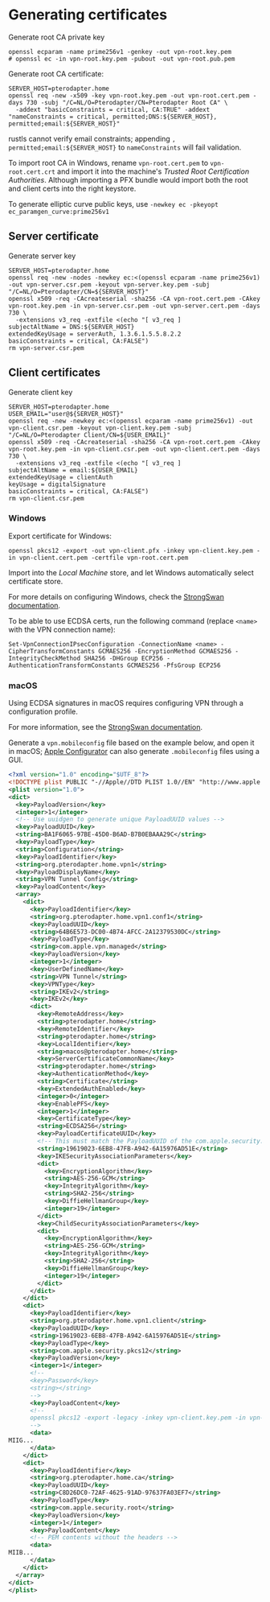 # Generating certificates

Generate root CA private key

```shell
openssl ecparam -name prime256v1 -genkey -out vpn-root.key.pem
# openssl ec -in vpn-root.key.pem -pubout -out vpn-root.pub.pem
```

Generate root CA certificate:

```shell
SERVER_HOST=pterodapter.home
openssl req -new -x509 -key vpn-root.key.pem -out vpn-root.cert.pem -days 730 -subj "/C=NL/O=Pterodapter/CN=Pterodapter Root CA" \
  -addext "basicConstraints = critical, CA:TRUE" -addext "nameConstraints = critical, permitted;DNS:${SERVER_HOST}, permitted;email:${SERVER_HOST}"
```

rustls cannot verify email constraints; appending `, permitted;email:${SERVER_HOST}` to `nameConstraints` will fail validation.

To import root CA in Windows, rename `vpn-root.cert.pem` to `vpn-root.cert.crt` and import it into the machine's _Trusted Root Certification Authorities_.
Although importing a PFX bundle would import both the root and client certs into the right keystore.

To generate elliptic curve public keys, use `-newkey ec -pkeyopt ec_paramgen_curve:prime256v1`

## Server certificate

Generate server key

```shell
SERVER_HOST=pterodapter.home
openssl req -new -nodes -newkey ec:<(openssl ecparam -name prime256v1) -out vpn-server.csr.pem -keyout vpn-server.key.pem -subj "/C=NL/O=Pterodapter/CN=${SERVER_HOST}"
openssl x509 -req -CAcreateserial -sha256 -CA vpn-root.cert.pem -CAkey vpn-root.key.pem -in vpn-server.csr.pem -out vpn-server.cert.pem -days 730 \
  -extensions v3_req -extfile <(echo "[ v3_req ]
subjectAltName = DNS:${SERVER_HOST}
extendedKeyUsage = serverAuth, 1.3.6.1.5.5.8.2.2
basicConstraints = critical, CA:FALSE")
rm vpn-server.csr.pem
```

## Client certificates

Generate client key

```shell
SERVER_HOST=pterodapter.home
USER_EMAIL="user@${SERVER_HOST}"
openssl req -new -newkey ec:<(openssl ecparam -name prime256v1) -out vpn-client.csr.pem -keyout vpn-client.key.pem -subj "/C=NL/O=Pterodapter Client/CN=${USER_EMAIL}"
openssl x509 -req -CAcreateserial -sha256 -CA vpn-root.cert.pem -CAkey vpn-root.key.pem -in vpn-client.csr.pem -out vpn-client.cert.pem -days 730 \
  -extensions v3_req -extfile <(echo "[ v3_req ]
subjectAltName = email:${USER_EMAIL}
extendedKeyUsage = clientAuth
keyUsage = digitalSignature
basicConstraints = critical, CA:FALSE")
rm vpn-client.csr.pem
```

### Windows

Export certificate for Windows:

```shell
openssl pkcs12 -export -out vpn-client.pfx -inkey vpn-client.key.pem -in vpn-client.cert.pem -certfile vpn-root.cert.pem
```

Import into the _Local Machine_ store, and let Windows automatically select certificate store.

For more details on configuring Windows, check the [StrongSwan documentation](https://docs.strongswan.org/docs/5.9/interop/windowsMachineConf.html).

To be able to use ECDSA certs, run the following command (replace `<name>` with the VPN connection name):

```
Set-VpnConnectionIPsecConfiguration -ConnectionName <name> -CipherTransformConstants GCMAES256 -EncryptionMethod GCMAES256 -IntegrityCheckMethod SHA256 -DHGroup ECP256 -AuthenticationTransformConstants GCMAES256 -PfsGroup ECP256
```

### macOS

Using ECDSA signatures in macOS requires configuring VPN through a configuration profile.

For more information, see the [StrongSwan documentation](https://docs.strongswan.org/docs/5.9/interop/appleIkev2Profile.html).

Generate a `vpn.mobileconfig` file based on the example below, and open it in macOS; [Apple Configurator](https://apps.apple.com/app/id1037126344) can also generate `.mobileconfig` files using a GUI.

```xml
<?xml version="1.0" encoding="$UTF_8"?>
<!DOCTYPE plist PUBLIC "-//Apple//DTD PLIST 1.0//EN" "http://www.apple.com/DTDs/PropertyList-1.0.dtd">
<plist version="1.0">
<dict>
  <key>PayloadVersion</key>
  <integer>1</integer>
  <!-- Use uuidgen to generate unique PayloadUUID values -->
  <key>PayloadUUID</key>
  <string>BA1F6065-97BE-45D0-B6AD-B7B0EBAAA29C</string>
  <key>PayloadType</key>
  <string>Configuration</string>
  <key>PayloadIdentifier</key>
  <string>org.pterodapter.home.vpn1</string>
  <key>PayloadDisplayName</key>
  <string>VPN Tunnel Config</string>
  <key>PayloadContent</key>
  <array>
    <dict>
      <key>PayloadIdentifier</key>
      <string>org.pterodapter.home.vpn1.conf1</string>
      <key>PayloadUUID</key>
      <string>64B6E573-DC00-4B74-AFCC-2A12379530DC</string>
      <key>PayloadType</key>
      <string>com.apple.vpn.managed</string>
      <key>PayloadVersion</key>
      <integer>1</integer>
      <key>UserDefinedName</key>
      <string>VPN Tunnel</string>
      <key>VPNType</key>
      <string>IKEv2</string>
      <key>IKEv2</key>
      <dict>
        <key>RemoteAddress</key>
        <string>pterodapter.home</string>
        <key>RemoteIdentifier</key>
        <string>pterodapter.home</string>
        <key>LocalIdentifier</key>
        <string>macos@pterodapter.home</string>
        <key>ServerCertificateCommonName</key>
        <string>pterodapter.home</string>
        <key>AuthenticationMethod</key>
        <string>Certificate</string>
        <key>ExtendedAuthEnabled</key>
        <integer>0</integer>
        <key>EnablePFS</key>
        <integer>1</integer>
        <key>CertificateType</key>
        <string>ECDSA256</string>
        <key>PayloadCertificateUUID</key>
        <!-- This must match the PayloadUUID of the com.apple.security.pkcs12 certificate below -->
        <string>19619023-6EB8-47FB-A942-6A15976AD51E</string>
        <key>IKESecurityAssociationParameters</key>
        <dict>
          <key>EncryptionAlgorithm</key>
          <string>AES-256-GCM</string>
          <key>IntegrityAlgorithm</key>
          <string>SHA2-256</string>
          <key>DiffieHellmanGroup</key>
          <integer>19</integer>
        </dict>
        <key>ChildSecurityAssociationParameters</key>
        <dict>
          <key>EncryptionAlgorithm</key>
          <string>AES-256-GCM</string>
          <key>IntegrityAlgorithm</key>
          <string>SHA2-256</string>
          <key>DiffieHellmanGroup</key>
          <integer>19</integer>
        </dict>
      </dict>
    </dict>
    <dict>
      <key>PayloadIdentifier</key>
      <string>org.pterodapter.home.vpn1.client</string>
      <key>PayloadUUID</key>
      <string>19619023-6EB8-47FB-A942-6A15976AD51E</string>
      <key>PayloadType</key>
      <string>com.apple.security.pkcs12</string>
      <key>PayloadVersion</key>
      <integer>1</integer>
      <!--
      <key>Password</key>
      <string></string>
      -->
      <key>PayloadContent</key>
      <!--
      openssl pkcs12 -export -legacy -inkey vpn-client.key.pem -in vpn-client.cert.pem -certfile vpn-root.cert.pem | base64
      -->
      <data>
MIIG...
      </data>
    </dict>
    <dict>
      <key>PayloadIdentifier</key>
      <string>org.pterodapter.home.ca</string>
      <key>PayloadUUID</key>
      <string>C8D26DC0-72AF-4625-91AD-97637FA03EF7</string>
      <key>PayloadType</key>
      <string>com.apple.security.root</string>
      <key>PayloadVersion</key>
      <integer>1</integer>
      <key>PayloadContent</key>
      <!-- PEM contents without the headers -->
      <data>
MIIB...
      </data>
    </dict>
  </array>
</dict>
</plist>
```

